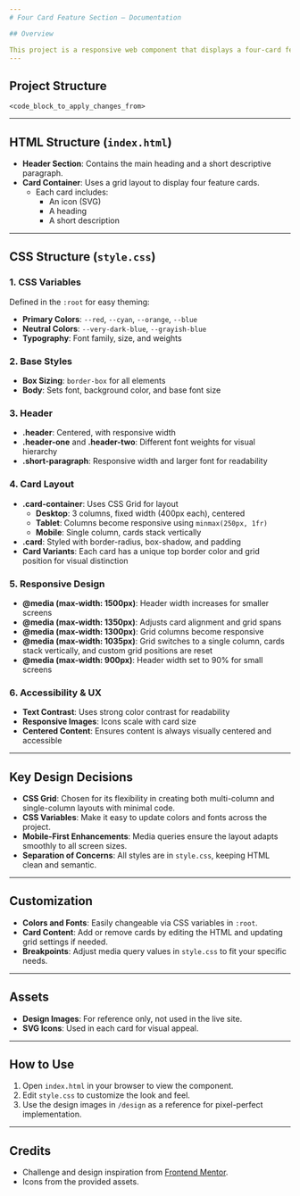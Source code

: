 ```yaml
---
# Four Card Feature Section – Documentation

## Overview

This project is a responsive web component that displays a four-card feature section, inspired by a popular frontend challenge. It uses semantic HTML and modern CSS Grid for layout, with a focus on clean, scalable, and mobile-friendly design.
---
```


## Project Structure

```
<code_block_to_apply_changes_from>
```

---

## HTML Structure (`index.html`)

- **Header Section**: Contains the main heading and a short descriptive paragraph.
- **Card Container**: Uses a grid layout to display four feature cards.
  - Each card includes:
    - An icon (SVG)
    - A heading
    - A short description

---

## CSS Structure (`style.css`)

### 1. CSS Variables

Defined in the `:root` for easy theming:

- **Primary Colors**: `--red`, `--cyan`, `--orange`, `--blue`
- **Neutral Colors**: `--very-dark-blue`, `--grayish-blue`
- **Typography**: Font family, size, and weights

### 2. Base Styles

- **Box Sizing**: `border-box` for all elements
- **Body**: Sets font, background color, and base font size

### 3. Header

- **.header**: Centered, with responsive width
- **.header-one** and **.header-two**: Different font weights for visual hierarchy
- **.short-paragraph**: Responsive width and larger font for readability

### 4. Card Layout

- **.card-container**: Uses CSS Grid for layout
  - **Desktop**: 3 columns, fixed width (400px each), centered
  - **Tablet**: Columns become responsive using `minmax(250px, 1fr)`
  - **Mobile**: Single column, cards stack vertically
- **.card**: Styled with border-radius, box-shadow, and padding
- **Card Variants**: Each card has a unique top border color and grid position for visual distinction

### 5. Responsive Design

- **@media (max-width: 1500px)**: Header width increases for smaller screens
- **@media (max-width: 1350px)**: Adjusts card alignment and grid spans
- **@media (max-width: 1300px)**: Grid columns become responsive
- **@media (max-width: 1035px)**: Grid switches to a single column, cards stack vertically, and custom grid positions are reset
- **@media (max-width: 900px)**: Header width set to 90% for small screens

### 6. Accessibility & UX

- **Text Contrast**: Uses strong color contrast for readability
- **Responsive Images**: Icons scale with card size
- **Centered Content**: Ensures content is always visually centered and accessible

---

## Key Design Decisions

- **CSS Grid**: Chosen for its flexibility in creating both multi-column and single-column layouts with minimal code.
- **CSS Variables**: Make it easy to update colors and fonts across the project.
- **Mobile-First Enhancements**: Media queries ensure the layout adapts smoothly to all screen sizes.
- **Separation of Concerns**: All styles are in `style.css`, keeping HTML clean and semantic.

---

## Customization

- **Colors and Fonts**: Easily changeable via CSS variables in `:root`.
- **Card Content**: Add or remove cards by editing the HTML and updating grid settings if needed.
- **Breakpoints**: Adjust media query values in `style.css` to fit your specific needs.

---

## Assets

- **Design Images**: For reference only, not used in the live site.
- **SVG Icons**: Used in each card for visual appeal.

---

## How to Use

1. Open `index.html` in your browser to view the component.
2. Edit `style.css` to customize the look and feel.
3. Use the design images in `/design` as a reference for pixel-perfect implementation.

---

## Credits

- Challenge and design inspiration from [Frontend Mentor](https://www.frontendmentor.io/).
- Icons from the provided assets.

